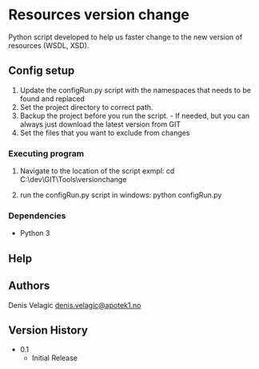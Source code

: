# Resources version change 

Python script developed to help us faster change to the new version of resources (WSDL, XSD). 

## Config setup

1. Update the configRun.py script with the namespaces that needs to be found and replaced
2. Set the project directory to correct path. 
3. Backup the project before you run the script. - If needed, but you can always just download the latest version from GIT
4. Set the files that you want to exclude from changes

### Executing program
1. Navigate to the location of the script exmpl: 
cd C:\dev\GIT\Tools\versionchange

2. run the configRun.py script in windows:
python configRun.py


### Dependencies

* Python 3

## Help

## Authors

Denis Velagic
denis.velagic@apotek1.no

## Version History

* 0.1
    * Initial Release
